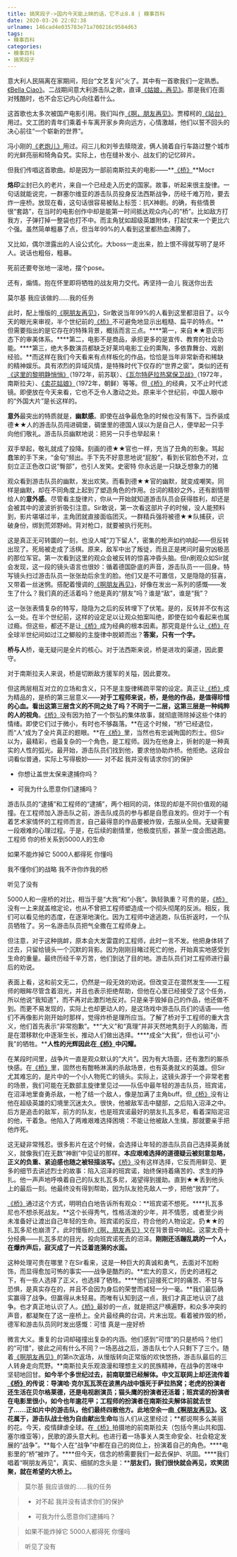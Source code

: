```yaml
---
title: 搞笑段子->国内今天能上映的话，它不止8.8 | 糗事百科
date: 2020-03-26 22:02:38
urlname: 146cad4e035783e71a700216c9584d63
tags: 
- 糗事百科
categories:
- 糗事百科
- 搞笑段子
---
```

意大利人民隔离在家期间，阳台“文艺复兴”火了。其中有一首歌我们一定熟悉。[《Bella Ciao》](http://www.jddytj.cn/search/bella+ciao.html)。二战期间意大利游击队之歌，直译[《姑娘，再见》](http://www.jddytj.cn/search/%b9%c3%c4%ef%a3%ac%d4%d9%bc%fb.html)。那是我们在面对残酷时，也不会忘记内心向往着什么。

这首歌也太多次被国产电影引用。我们叫作[《啊，朋友再见》](http://www.jddytj.cn/search/%b0%a1%a3%ac%c5%f3%d3%d1%d4%d9%bc%fb.html)。贾樟柯的[《站台》](http://www.jddytj.cn/search/%d5%be%cc%a8.html)用过。文工团的青年们乘着卡车离开家乡奔向远方，心情激越，他们以誓不回头的决心前往“一个崭新的世界”。

冯小刚的[《老炮儿》](http://www.jddytj.cn/search/%c0%cf%c5%da%b6%f9.html)用过。闷三儿和刘爷去赎晓波，俩人骑着自行车路过整个城市的光鲜亮丽和犄角旮旯。实际上，也在缝补发小、战友们的记忆碎片。

但我们传唱这首歌曲。却是因为一部前南斯拉夫的电影——**[《桥》](http://www.jddytj.cn/search/%c7%c5.html)**Мост

**烙印**尘封已久的老片，来自一个已经走入历史的国家。故事，听起来很主旋律。一句话就能说完，一群塞尔维亚的游击队员投身反法西斯战争，历经千难万险，要去炸一座桥。放现在看，这句话很容易被贴上标签：抗X神剧。的确，有些情景很“套路”，在当时的电影创作中却是能第一时间抵达观众内心的“桥”。比如敌方打我方，子弹打掉一整袋也打不中。而主角犹如超级英雄附体，打起仗来一个更比六个强。虽然简单粗暴了点，但当年99%的人看到这里都热血沸腾了。

又比如，偶尔泄露出的人设公式化。大boss一走出来，脸上恨不得就写明了是坏人。说话也粗俗，粗暴。

死前还要夸张地一滚地，摆个pose。

还有，煽情。抱在怀里即将牺牲的战友用力交代。再坚持一会儿 我送你出去

莫尔基 我应该做的……我的任务

此时，配上慢版的[《啊朋友再见》](http://www.jddytj.cn/search/%b0%a1%c5%f3%d3%d1%d4%d9%bc%fb.html)，Sir敢说当年99%的人看到这里都泪目了。以今天的眼光来审视，半个世纪前的[《桥》](http://www.jddytj.cn/search/%c7%c5.html)不可避免地显示出粗糙、扁平的特点。**但需要指出的是它存在的特殊背景，概括而言三点。****第一，来自★★意识形态下的审美体系。****第二，电影不是商品，承担更多的是宣传、教育的社会功能。****第三，绝大多数演员都缺乏好莱坞电影工业的熏陶，多依靠舞台、戏剧经验。**而这样在我们今天看来有点样板化的作品，恰恰是当年非常新奇和稀缺的精神娱乐。具有浓烈的异域风情，是特殊时代下仅存的“世界之窗”。类似的还有[《这里的黎明静悄悄》](http://www.jddytj.cn/search/%d5%e2%c0%ef%b5%c4%c0%e8%c3%f7%be%b2%c7%c4%c7%c4.html)（1972年，前苏联）、[《瓦尔特萨拉热窝保卫战》](http://www.jddytj.cn/search/%cd%df%b6%fb%cc%d8%c8%f8%c0%ad%c8%c8%ce%d1%b1%a3%ce%c0%d5%bd.html)（1972年，南斯拉夫）、[《卖花姑娘》](http://www.jddytj.cn/search/%c2%f4%bb%a8%b9%c3%c4%ef.html)（1972年，朝鲜）等等。但[《桥》](http://www.jddytj.cn/search/%c7%c5.html)的经典，又不止时代滤镜。即便放在今天来看，它也不乏令人激动之处。原来半个世纪前，中国人眼中的“外国大片”是长这样的。

**意外**最突出的特质就是，**幽默感**。即使在战争最危急的时候也没有落下。当乔装成德★★人的游击队员闯进碉堡，碉堡里的德国人误以为是自己人，便举起一只手向他们敬礼。游击队员幽默地说：把另一只手也举起来！

双手举起，敬礼就成了投降。刻画的德★★官也一样，充当了丑角的形象。骂起蠢笨的手下来，“金句”频出。手下先不好意思地说“屁股”，看到长官脸色不对，立刻立正正色改口说“臀部”，也引人发笑。史密特 你永远是一只缺乏想象力的猪

观众看到游击队员的幽默，发出欢笑。而看到德★★官的幽默，就变成嘲笑。同样是幽默，却在不同角度上起到了塑造角色的作用。台词的精妙之外，还有剧情带给人的**意外感**。尽管看主旋律片，你从一开始就知道游击队员会获得胜利，却还是会被其中的波波折折吸引注意。Sir敢说，第一次看这部片子的时候，没人能预料到，影片堪堪过半，主角团就直接面临团灭。一群精兵强将被德★★队捕获，识破身份，绑到荒郊野岭。背对枪口，就要被执行死刑。

这是真正无可转圜的一刻，也没人喊“刀下留人”，密集的枪声如约响起——但反转出现了。死局被走成了活棋。原来，敌军中出了叛徒，而且正是拷问时最穷凶极恶的那位军官。第一次看到这里的观众会被反转的惊喜冲昏头脑。但n刷观众如Sir就会发现，这一段的镜头语言也很妙：循着德国卧底的声音，游击队员一一回身。特写镜头扫过游击队员一张张劫后余生的脸。他们又是不可置信，又是隐隐的狂喜，又带着一丝迷惘。搭配着慢调的[《啊朋友再见》](http://www.jddytj.cn/search/%b0%a1%c5%f3%d3%d1%d4%d9%bc%fb.html)，好像在发出一系列的感慨——发生了什么？我们真的还活着吗？他是真的“朋友”吗？谁是“敌”，谁是“我”？

这一张张表情复杂的特写，隐隐为之后的反转埋下了伏笔。是的，反转并不仅有这么一处。在半个世纪前，这样的设定足以让观众拍案叫绝，即使在如今看起来也属过瘾。但这些，都还不是让[《桥》](http://www.jddytj.cn/search/%c7%c5.html)成为经典的根本因素。那究竟是什么让[《桥》](http://www.jddytj.cn/search/%c7%c5.html)在全球半世纪间如过江之鲫般的主旋律中脱颖而出？**答案，只有一个字。**

**桥与人**桥，毫无疑问是全片的核心。对于法西斯来说，桥是进攻的渠道，因此要守。

对于南斯拉夫人来说，桥是切断敌方援军的关隘，因此要攻。

但这两层相互对立的立场和含义，只不是主旋律稀疏平常的设定。真正让[《桥》](http://www.jddytj.cn/search/%c7%c5.html)成为精品的，是桥的第三层意义——**对于工程师来说，桥，是他的作品，是值得珍惜的心血。**看出这第三层含义的不同之处了吗？不同于一二层，这第三层是一种纯粹的**人的视角**。[《桥》](http://www.jddytj.cn/search/%c7%c5.html)没有因为拍了一个恢弘的集体故事，就彻底筛除掉这些个体的情绪。即使它们过于微小，有时也不够磊落。**在这个时候，“桥”已经退位，而“人”成为了全片真正的题眼。**在[《桥》](http://www.jddytj.cn/search/%c7%c5.html)里，当然也有忠诚殉国的烈士。但Sir以为，最精彩，也最复杂的一个角色，是工程师。因为在他身上，折射的是一种真实的人性的弧光。最开始，游击队员们找到他，要求他协助炸桥。他拒绝。这段台词看似普通，实际上写得极妙——- 对不起 我并没有请求你们的保护

- 你想让盖世太保来逮捕你吗？

- 可我为什么愿意你们逮捕吗？

游击队员的“逮捕”和工程师的“逮捕”，两个相同的词，体现的却是不同价值观的碰撞。在工程师加入游击队之前，游击队成员的参与都是自愿自发的。但对于一个有着艺术家情怀的工程师而言，自己最得意的作品要被炸毁，去服从全局。无疑需要一段艰难的心理过程。于是，在后续的剧情里，他极度抗拒，甚至一度企图逃跑。工程师 你的桥关系到5000人的生命

如果不能炸掉它 5000人都得死 你懂吗

我不懂你们的战略 我不许你炸我的桥

听见了没有

5000人和一座桥的对比，相当于是“大我”和“小我”。孰轻孰重？可贵的是，[《桥》](http://www.jddytj.cn/search/%c7%c5.html)没有一上来就盖棺定论，也从不曾把工程师塑造成一个彻头彻尾的反派。相反，我们可以看见他的态度，在逐渐地演化。因为工程师中途逃跑，队伍折返时，一个队员牺牲了。另一名游击队员把气全撒在工程师身上。

但注意，对于这种挑衅，原本会大发雷霆的工程师，此时一言不发。他把身体转了过去，只留给镜头一个沉默的背影。因为刚刚目睹过死亡的他，开始真实地感受到生命的重量。最终历经千辛万苦，他们到达了目的地。游击队员们对工程师进行最后的劝说。

表面上看，这和前文无二，仍然是一段无效的劝说。但改变正在潜然发生——工程师的眼眸尽管含着泪光，并且也表示拒绝帮助，但他在心里已经接受了这个任务，所以他说“我知道”，而不再对此激烈地反对。只是亲手毁掉自己的作品，他还做不到。而更不易发现的，实际上也却更动人的，是这场戏中游击队员们的话语——他们不再像影片刚开始时那样，觉得炸桥是理所应当。了解了桥对于工程师的重大含义，他们首先表示“非常抱歉”。**“大义”和“真理”并非天然地隽刻于人的脑海，而是在潜移默化中逐渐生长，推动人们做出选择。****成全“大我”，但也认可"小我"的牺牲。****人性的光辉因此在[《桥》](http://www.jddytj.cn/search/%c7%c5.html)中闪耀。**

在某段时间里，战争片一直是观众默认的“大片”。因为有大场面，还有激烈的厮杀快感。在[《桥》](http://www.jddytj.cn/search/%c7%c5.html)里，固然也有酣畅淋漓的杀敌场景，也有英勇就义的英雄。但Sir尤其难忘的，是片中的一个小人物死亡的镜头。实际上，这镜头源于一个非常老套的场景，我们可能在无数部主旋律里见过——队伍中最年轻的游击队员，班宾诺，在沼泽地里奋勇杀敌，一枪了结一个敌人，像是加满了主角buff。但[《桥》](http://www.jddytj.cn/search/%c7%c5.html)没有让他在超级英雄的幻境里沉迷太久。很快，他被敌军击中腿部，之后陷入沼泽之中。后方是追击的敌军，前方的队友，也是班宾诺最好的朋友扎瓦多尼，看着深陷泥沼的他，干着急。他陷入了两难艰难选择困境：不能让他被敌人生擒，那就要亲手把他炸死。

这无疑非常残忍。很多影片在这个时候，会选择让年轻的游击队员自己选择英勇就义，就像我们在无数“神剧”中见证的那样。**本应艰难选择的道德疑云被刻意忽略，正义的负重、紧迫感也随之被轻描淡写。**[《桥》](http://www.jddytj.cn/search/%c7%c5.html)没有这样选择，它反而用鲜见、更多的细节去讲述烈士的故事：陷入沼泽的班宾诺，始终保持着痛苦的、求生的挣扎。他一声声地呼唤着自己的队友扎瓦多尼，渴望得到援助。直到★★丢到他头上的最后一刻。他最终没有得到帮助，因为队友抢先敌人一步，把他“放弃”了。

[《桥》](http://www.jddytj.cn/search/%c7%c5.html)通过这个方式，明明白白地告诉所有观众：**班宾诺不想死。****扎瓦多尼也不想杀死战友。**这个长得秀气，性格活泼的少年，并不情愿，或者至少尚未准备好让渡出自己年轻的生命。班宾诺的反应，符合他的人物设定。扔★★的扎瓦多尼也崩溃了。此时慢版的[《啊，朋友再见》](http://www.jddytj.cn/search/%b0%a1%a3%ac%c5%f3%d3%d1%d4%d9%bc%fb.html)又在背景音中响起。这蒙太奇十分经典——扎瓦多尼的目光，投向班宾诺死去的沼泽。**刚刚还活蹦乱跳的一个人，在爆炸声后，寂灭成了一片泛着涟漪的水面。**

这种处理可贵在哪里？在Sir看来，这是一种巨大的真诚和勇气，去面对不加粉饰，而显得愈加可怖的事实——战争是酷烈的。**宏大的意义，历史的进程之下，有一些人选择了正义，也选择了牺牲。****他们迎接死亡时的痛苦、不甘与恐惧，是真实存在的，并且不会因为身后的荣誉而减轻一分一毫。**我们最后确实赢得了战争。但赢得从未轻易。而唯有认知到这一点，我们才真正地认识了战争。也才真正地认识了人。[《桥》](http://www.jddytj.cn/search/%c7%c5.html)最妙的一点，就是把这尸横遍野，和众多冲突的声音，都凝聚在了这一座桥上。全片最经典的台词，片末出现。看着被炸毁的桥，德军和游击队员同时发出感慨：可惜 真是一座好桥

微言大义。重复的台词却碰撞出复杂的内涵。他们感到“可惜”的只是桥吗？他们的“可惜”，彼此之间有什么不同？一场恶战之后，游击队七个人只剩下了三个。随着[《啊朋友再见》](http://www.jddytj.cn/search/%b0%a1%c5%f3%d3%d1%d4%d9%bc%fb.html)的第n次返场，从慢版转向正常版的欢快悠扬，游击队最后的三人转身走向荒野。**南斯拉夫乐观浪漫和理想主义的民族精神，在战争的苦味中坚韧地回甘。**如今半个多世纪过去，前南联盟已经解体。中文互联网上却还流传着[《桥》](http://www.jddytj.cn/search/%c7%c5.html)的传说：导演哈·克尔瓦瓦茨在波黑内战中饿死于萨拉热窝；老虎的扮演者还生活在贝尔格莱德，还是电视剧演员；猫头鹰的扮演者还活着；班宾诺的扮演者在电影里很小，如今也年逾花甲；工程师的扮演者在南斯拉夫解体前就去世了……正如片中的游击队，他们最终四散他方。此地空余一曲[《啊朋友再见》](http://www.jddytj.cn/search/%b0%a1%c5%f3%d3%d1%d4%d9%bc%fb.html)。这花属于，游击队战士他为自由献出生命**每当人们从这里经过；**都说啊多么美丽的花。今天，疫情肆虐全球。在[《桥》](http://www.jddytj.cn/search/%c7%c5.html)拍摄地的前南斯拉夫（包括今黑山共和国、塞尔维亚等），民歌的源头意大利。也进行着一场事关人类生命安全、社会稳定发展的“战争”。**每个人在“战争”中都在自己的岗位上，扮演着自己的角色。****电影里的“桥”被炸了。****但今天，信念的桥需要我们一起去保护、巩固。****我们唱着“啊朋友再见”，真实、细腻的念头是：****朋友们，我们很快就会再见，欢笑团聚，就在希望的大桥上。**

> 莫尔基 我应该做的……我的任务

> - 对不起 我并没有请求你们的保护

> - 可我为什么愿意你们逮捕吗？

> 如果不能炸掉它 5000人都得死 你懂吗

> 听见了没有


